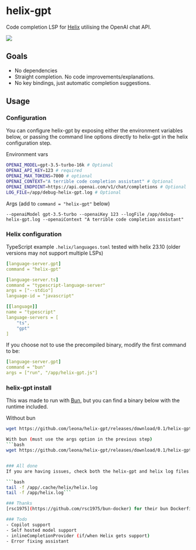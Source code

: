 # helix-gpt

Code completion LSP for [Helix](https://github.com/helix-editor/helix) utilising the OpenAI chat API.

![](https://github.com/leona/helix-gpt/raw/master/assets/example.gif)

## Goals
- No dependencies
- Straight completion. No code improvements/explanations.
- No key bindings, just automatic completion suggestions.

## Usage

### Configuration
You can configure helix-gpt by exposing either the environment variables below, or passing the command line options directly to helix-gpt in the helix configuration step.

Environment vars
```bash
OPENAI_MODEL=gpt-3.5-turbo-16k # Optional
OPENAI_API_KEY=123 # required
OPENAI_MAX_TOKENS=7000 # optional
OPENAI_CONTEXT="A terrible code completion assistant" # Optional
OPENAI_ENDPOINT=https://api.openai.com/v1/chat/completions # Optional
LOG_FILE=/app/debug-helix-gpt.log # Optional
```

Args (add to `command = "helix-gpt"` below)

```--openaiModel gpt-3.5-turbo --openaiKey 123 --logFile /app/debug-helix-gpt.log --openaiContext "A terrible code completion assistant"```

### Helix configuration

TypeScript example `.helix/languages.toml` tested with helix 23.10 (older versions may not support multiple LSPs)

```yaml
[language-server.gpt]
command = "helix-gpt"

[language-server.ts]
command = "typescript-language-server"
args = ["--stdio"]
language-id = "javascript"

[[language]]
name = "typescript"
language-servers = [
    "ts",
    "gpt"
]
```

If you choose not to use the precompiled binary, modify the first command to be:
```yaml
[language-server.gpt]
command = "bun"
args = ["run", "/app/helix-gpt.js"]
```

### helix-gpt install

This was made to run with [Bun](https://bun.sh/), but you can find a binary below with the runtime included.

Without bun
```bash
wget https://github.com/leona/helix-gpt/releases/download/0.1/helix-gpt-0.1-x86_64-linux.tar.gz -O /tmp/helix-gpt.tar.gz && tar -zxvf helix-gpt.tar.gz && mv helix-gpt-0.1-x86_64-linux /usr/bin/helix-gpt && chmod +x /usr/bin/helix-gpt```

With bun (must use the args option in the previous step)
```bash
wget https://github.com/leona/helix-gpt/releases/download/0.1/helix-gpt-0.1.js -O helix-gpt.js```


### All done
If you are having issues, check both the helix-gpt and helix log files.

```bash
tail -f /app/.cache/helix/helix.log
tail -f /app/helix.log```

### Thanks
[rsc1975](https://github.com/rsc1975/bun-docker) for their bun Dockerfile

### Todo
- Copilot support
- Self hosted model support
- inlineCompletionProvider (if/when Helix gets support)
- Error fixing assistant
